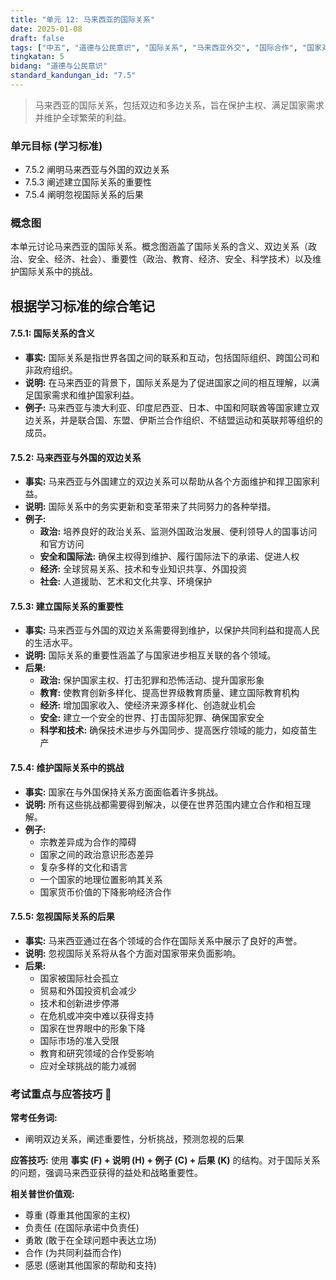 ```yaml
---
title: "单元 12: 马来西亚的国际关系"
date: 2025-01-08
draft: false
tags: ["中五", "道德与公民意识", "国际关系", "马来西亚外交", "国际合作", "国家对外政策"]
tingkatan: 5
bidang: "道德与公民意识"
standard_kandungan_id: "7.5"
---
```


> 马来西亚的国际关系，包括双边和多边关系，旨在保护主权、满足国家需求并维护全球繁荣的利益。

### 单元目标 (学习标准)

- 7.5.2 阐明马来西亚与外国的双边关系
- 7.5.3 阐述建立国际关系的重要性
- 7.5.4 阐明忽视国际关系的后果

### 概念图

本单元讨论马来西亚的国际关系。概念图涵盖了国际关系的含义、双边关系（政治、安全、经济、社会）、重要性（政治、教育、经济、安全、科学技术）以及维护国际关系中的挑战。

## 根据学习标准的综合笔记

#### 7.5.1: 国际关系的含义

- **事实:** 国际关系是指世界各国之间的联系和互动，包括国际组织、跨国公司和非政府组织。
- **说明:** 在马来西亚的背景下，国际关系是为了促进国家之间的相互理解，以满足国家需求和维护国家利益。
- **例子:** 马来西亚与澳大利亚、印度尼西亚、日本、中国和阿联酋等国家建立双边关系，并是联合国、东盟、伊斯兰合作组织、不结盟运动和英联邦等组织的成员。

#### 7.5.2: 马来西亚与外国的双边关系

- **事实:** 马来西亚与外国建立的双边关系可以帮助从各个方面维护和捍卫国家利益。
- **说明:** 国际关系中的务实更新和变革带来了共同努力的各种举措。
- **例子:**
  - **政治:** 培养良好的政治关系、监测外国政治发展、便利领导人的国事访问和官方访问
  - **安全和国际法:** 确保主权得到维护、履行国际法下的承诺、促进人权
  - **经济:** 全球贸易关系、技术和专业知识共享、外国投资
  - **社会:** 人道援助、艺术和文化共享、环境保护

#### 7.5.3: 建立国际关系的重要性

- **事实:** 马来西亚与外国的双边关系需要得到维护，以保护共同利益和提高人民的生活水平。
- **说明:** 国际关系的重要性涵盖了与国家进步相互关联的各个领域。
- **后果:**
  - **政治:** 保护国家主权、打击犯罪和恐怖活动、提升国家形象
  - **教育:** 使教育创新多样化、提高世界级教育质量、建立国际教育机构
  - **经济:** 增加国家收入、使经济来源多样化、创造就业机会
  - **安全:** 建立一个安全的世界、打击国际犯罪、确保国家安全
  - **科学和技术:** 确保技术进步与外国同步、提高医疗领域的能力，如疫苗生产

#### 7.5.4: 维护国际关系中的挑战

- **事实:** 国家在与外国保持关系方面面临着许多挑战。
- **说明:** 所有这些挑战都需要得到解决，以便在世界范围内建立合作和相互理解。
- **例子:**
  - 宗教差异成为合作的障碍
  - 国家之间的政治意识形态差异
  - 复杂多样的文化和语言
  - 一个国家的地理位置影响其关系
  - 国家货币价值的下降影响经济合作

#### 7.5.5: 忽视国际关系的后果

- **事实:** 马来西亚通过在各个领域的合作在国际关系中展示了良好的声誉。
- **说明:** 忽视国际关系将从各个方面对国家带来负面影响。
- **后果:**
  - 国家被国际社会孤立
  - 贸易和外国投资机会减少
  - 技术和创新进步停滞
  - 在危机或冲突中难以获得支持
  - 国家在世界眼中的形象下降
  - 国际市场的准入受限
  - 教育和研究领域的合作受影响
  - 应对全球挑战的能力减弱

### 考试重点与应答技巧 📝

**常考任务词:**
- 阐明双边关系，阐述重要性，分析挑战，预测忽视的后果

**应答技巧:**
使用 **事实 (F) + 说明 (H) + 例子 (C) + 后果 (K)** 的结构。对于国际关系的问题，强调马来西亚获得的益处和战略重要性。

**相关普世价值观:**
- 尊重 (尊重其他国家的主权)
- 负责任 (在国际承诺中负责任)
- 勇敢 (敢于在全球问题中表达立场)
- 合作 (为共同利益而合作)
- 感恩 (感谢其他国家的帮助和支持)